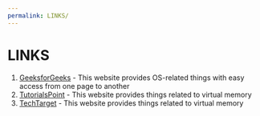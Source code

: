 ```yaml
---
permalink: LINKS/
---
```

# LINKS
1. [GeeksforGeeks](https://www.geeksforgeeks.org/operating-systems/) - This website provides OS-related things with easy access from one page to another
2. [TutorialsPoint](https://www.tutorialspoint.com/operating_system/os_virtual_memory.htm) - This website provides things related to virtual memory
3. [TechTarget](https://www.techtarget.com/searchstorage/definition/virtual-memory) - This website provides things related to virtual memory
